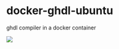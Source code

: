 # docker-ghdl-ubuntu
ghdl compiler in a docker container

[![](https://images.microbadger.com/badges/image/jimtremblay/ghdl-ubuntu.svg)](https://microbadger.com/images/jimtremblay/ghdl-ubuntu "Get your own image badge on microbadger.com")
